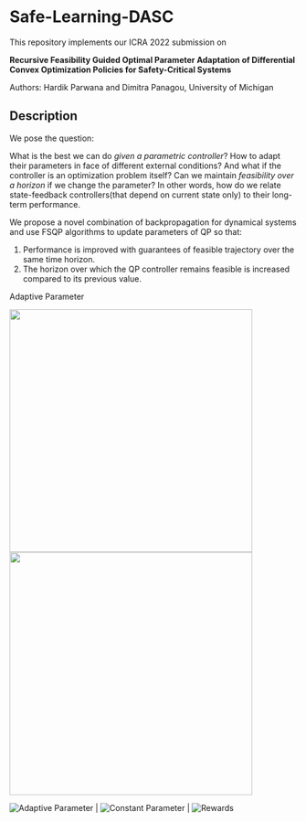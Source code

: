 # Safe-Learning-DASC

This repository implements our ICRA 2022 submission on 

**Recursive Feasibility Guided Optimal Parameter Adaptation of Differential Convex Optimization Policies for Safety-Critical Systems**

Authors: Hardik Parwana and Dimitra Panagou, University of Michigan

## Description
We pose the question: 

What is the best we can do *given a parametric controller*? How to adapt their parameters in face of different external conditions? And what if the controller is an optimization problem itself? Can we maintain *feasibility over a horizon* if we change the parameter? In other words, how do we relate state-feedback controllers(that depend on current state only) to their long-term performance.

We propose a novel combination of backpropagation for dynamical systems and use FSQP algorithms to update parameters of QP so that:
1. Performance is improved with guarantees of feasible trajectory over the same time horizon.
2. The horizon over which the QP controller remains feasible is increased compared to its previous value.

Adaptive Parameter

<img src="https://user-images.githubusercontent.com/19849515/134234311-9fc31797-b721-4457-9415-a7189ca9b247.gif" width="425"/> <img src="https://user-images.githubusercontent.com/19849515/134234319-a9864ba6-277d-4ca4-a500-4597f596d805.gif" width="425"/> 

![Adaptive Parameter](https://user-images.githubusercontent.com/19849515/134234311-9fc31797-b721-4457-9415-a7189ca9b247.gif) | ![Constant Parameter](https://user-images.githubusercontent.com/19849515/134234319-a9864ba6-277d-4ca4-a500-4597f596d805.gif) | ![Rewards](https://user-images.githubusercontent.com/19849515/134234324-38a3c582-4c73-422b-8d56-bd31e0229648.gif)


